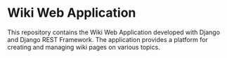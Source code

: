 # Wiki Web Application

This repository contains the Wiki Web Application developed with Django and Django REST Framework. The application provides a platform for creating and managing wiki pages on various topics.
